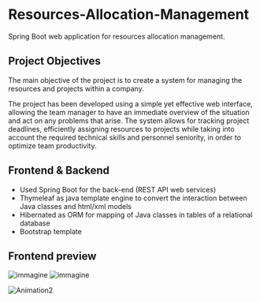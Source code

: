 # Resources-Allocation-Management
Spring Boot web application for resources allocation management.

## Project Objectives
The main objective of the project is to create a system for managing the resources and projects within a company.

The project has been developed using a simple yet effective web interface, allowing the team manager to have an immediate overview of the situation and act on any problems that arise. 
The system allows for tracking project deadlines, efficiently assigning resources to projects while taking into account the required technical skills and personnel seniority, in order to optimize team productivity.
## Frontend & Backend
- Used Spring Boot for the back-end (REST API web services)
- Thymeleaf as java template engine to convert the interaction between Java classes and html/xml models
- Hibernated as ORM for mapping of Java classes in tables of a relational database
- Bootstrap template

## Frontend preview
![immagine](https://user-images.githubusercontent.com/16701593/179969495-62443421-5e26-4197-be56-ac4a673efd4c.png)
![immagine](https://user-images.githubusercontent.com/16701593/179969511-b50fc7ea-5a88-462c-a68a-142d6267260c.png)

![Animation2](https://user-images.githubusercontent.com/16701593/179969555-80d248f7-6d66-4c4c-a55b-e75ea1d84297.gif)
